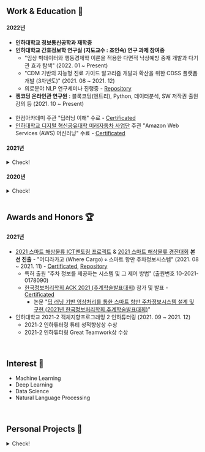 ## Work & Education 🏫 
#### 2022년
- **인하대학교 정보통신공학과 재학중**
- **인하대학교 간호정보학 연구실 (지도교수 : 조인숙) 연구 과제 참여중** 
  - "임상 빅데이터와 행동경제학 이론을 적용한 다면적 낙상예방 중재 개발과 다기관 효과 탐색" (2022. 01 ~ Present)
  - "CDM 기반의 지능형 진료 가이드 알고리즘 개발과 확산을 위한 CDSS 플랫폼 개발 (3차년도)" (2021. 08 ~ 2021. 12)
  - 의료분야 NLP 연구세미나 진행중 - [Repository](https://github.com/oneonlee/NLP-Paper-Review)
- **잼코딩 온라인관 연구원** : 블록코딩(엔트리), Python, 데이터분석, SW 저작권 출원 강의 등 (2021. 10 ~ Present) <br><br>
- 한컴아카데미 주관 "딥러닝 이해" 수료 - [Certificated](https://user-images.githubusercontent.com/73745836/163787768-c1565a01-57f1-41e0-a436-44a214caaa38.jpg)
- [인하대학교 디지털 혁신공유대학 미래자동차 사업단](http://fvt.inha.ac.kr/) 주관 "Amazon Web Services (AWS) 머신러닝" 수료 - [Certificated](https://user-images.githubusercontent.com/73745836/163787775-86eb9285-5eeb-4539-aed0-0fb977c102ff.jpg)

#### 2021년
<details>
  <summary>Check!</summary>
  
- 생활코딩 "머신러닝 야학 2기" - [Certificated](https://cert.yah.ac/?d=2021-01-17&n=%EC%9D%B4%EB%8F%99%EA%B1%B4&t=2&a=%EB%A8%B8%EC%8B%A0%EB%9F%AC%EB%8B%9D%EC%95%BC%ED%95%99), [Repository](https://github.com/oneonlee/tensorflow.js-1), [Review](https://oneonlee.tistory.com/13)
- 스파르타코딩클럽 "주식자동매매 종합반 4기" - [Certificated](https://s3.ap-northeast-2.amazonaws.com/materials.spartacodingclub.kr/cert/img/new_cert_60a6cdd601c8e533c7ce81c7_5fdd5782922b59b9f312cdd6.jpg)
- 스파르타코딩클럽 "이미지처리로 시작하는 딥러닝 20기" - [Repository](https://github.com/oneonlee/OpenCV-Python)
- 스파르타코딩클럽 "iOS 앱개발 기초반 4기" - [Repository](https://github.com/oneonlee/Swift)
- 인프런 "빠르게 git" - [Certificated](https://www.inflearn.com/certificate/431605-324744-2014298), [Repository](https://github.com/oneonlee/Computer-Science/tree/main/0.%20Git)
- 인프런 "<M.B.I.T> 테스트 페이지 만들기! with Django" - [Certificated](https://www.inflearn.com/certificate/431605-326541-2099133), [Repository](https://github.com/oneonlee/MBIT)
- Nomad Coders "Python으로 웹 스크래퍼 만들기" - [Repository](https://github.com/oneonlee/Python)
  
</details>
  
#### 2020년
  
<details>
  <summary>Check!</summary>
  
- 생활코딩 "코딩야학 WEB1" - [Certificated](https://cert.yah.ac/?d=%EC%BD%94%EB%94%A9%EA%B3%B5%EB%B6%80%20%ED%8A%B8%EB%9E%99&n=%EC%9D%B4%EB%8F%99%EA%B1%B4&t=2&a=%EC%BD%94%EB%94%A9%EC%95%BC%ED%95%99)
- 생활코딩 "WEB2 - CSS" - [Review](https://oneonlee.tistory.com/8?category=938564)
- 스파르타코딩클럽 "크리스마스 특집: 나홀로코딩" - [Certificated](https://s3.ap-northeast-2.amazonaws.com/materials.spartacodingclub.kr/cert/img/5fd1cedae7b11d0865a27a78_5fdd5782922b59b9f312cdd6.jpg)
- Nomad Coders "바닐라 JS로 크롬 앱 만들기" - [Certificated](https://nomadcoders.co/certs/f18c2de1-f57f-47d6-b548-f68c17f9b5ec), [Repository](https://github.com/oneonlee/Vanilla-JS), [Review](https://oneonlee.tistory.com/12?category=938565)
  
</details>

  <br>

## Awards and Honors 🏆
#### 2021년
- [2021 스마트 해상물류 ICT멘토링 프로젝트](https://www.hanium.or.kr/upload/b0cf7e50-16a7-4b85-95e5-7dd475688de4.jpg) & [2021 스마트 해상물류 경진대회](https://www.hanium.or.kr/portal/subscription/info.do?trackSeq=10) **본선 진출** - "어디라카고 (Where Cargo) <img width=1.5% alt="어디라카고" src="https://github.com/oneonlee/where-cargo/blob/main/frontend/src/logo-ver1.png?raw=true">  스마트 항만 주차정보시스템" (2021. 08 ~ 2021. 11) - [Certificated](https://user-images.githubusercontent.com/73745836/162604948-aaad2759-bf5a-4182-b4bf-0c6bac1602ea.jpg), [Repository](https://github.com/oneonlee/where-cargo)
  - 특허 출원 "주차 정보를 제공하는 시스템 및 그 제어 방법" (출원번호 10-2021-0178090)
  - [한국정보처리학회 ACK 2021 (추계학술발표대회)](https://www.manuscriptlink.com/society/kips/conference/ack2021) 참가 및 발표 - [Certificated](https://user-images.githubusercontent.com/73745836/162605031-1f6bc7ce-8f80-46ac-8753-aeca5e19edf5.jpg)
    - 논문 "[딥 러닝 기반 영상처리를 통한 스마트 항만 주차정보시스템 설계 및 구현 (2021년 한국정보처리학회 추계학술발표대회)](https://www.koreascience.or.kr/article/CFKO202133648918944.page)"
- 인하대학교 2021-2 객체지향프로그래밍 2 인하튜터링 (2021. 09 ~ 2021. 12)
  - 2021-2 인하튜터링 튜티 성적향상상 수상
  - 2021-2 인하튜터링 Great Teamwork상 수상
<br>

## Interest 🤔
- Machine Learning
- Deep Learning
- Data Science
- Natural Language Processing
<br>
  
## Personal Projects 🧸
<details>
  <summary>Check!</summary>

- 한 달에 한 권, 일 년 열두 권 독서하기 프로젝트 진행중 (2022. 01 ~ Present)
  - 01월 : "대학원생 때 알았더라면 좋았을 것들" - [Review](https://oneonlee.tistory.com/30?category=946741)
  - 02월 : "밑바닥부터 시작하는 딥러닝" - [Review](https://oneonlee.tistory.com/35?category=946741)
  - 03월 : "모두의 데이터분석 with 파이썬" - [Repository](https://github.com/oneonlee/Public-Data-Analysis), [Review](https://oneonlee.tistory.com/37?category=946741)
  - 04월 : "2030 밀레니얼 세대는 이렇게 재테크한다!" - [Review](https://oneonlee.tistory.com/62?category=946741)
  - 05월 : "일인칭 단수" - [Review](https://oneonlee.tistory.com/64?category=946741)
- 인하대학교 수학과 소모임 MOD777 "딥러닝 논문 리뷰" (2021. 04 ~ 2021. 09) - [Repository](https://github.com/oneonlee/Deep-Learning-Paper-Review)
- [![Hits](https://hits.seeyoufarm.com/api/count/incr/badge.svg?url=https%3A%2F%2Fgithub.com%2Foneonlee%2Fhit-counter&count_bg=%2379C83D&title_bg=%23555555&icon=&icon_color=%23E7E7E7&title=hits&edge_flat=false)](https://hits.seeyoufarm.com)
  
</details>
